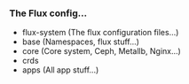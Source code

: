### The Flux config...

- flux-system  (The flux configuration files...)
- base         (Namespaces, flux stuff...)
- core         (Core system, Ceph, Metallb, Nginx...)
- crds
- apps         (All app stuff...)
